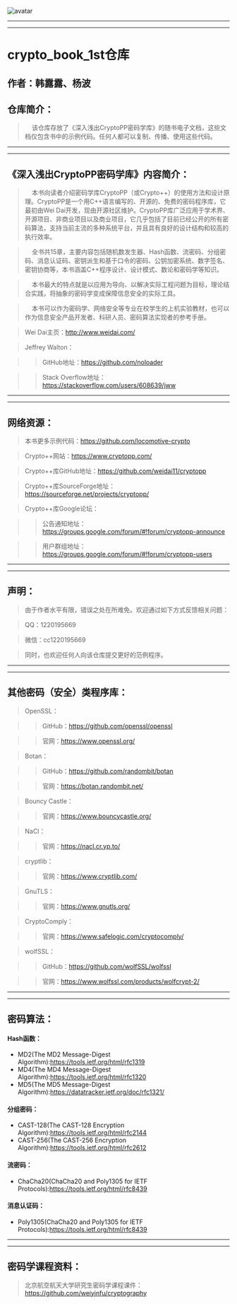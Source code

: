 ![avatar](https://github.com/locomotive-crypto/crypto_book_1st/blob/master/resource/0001.jpg)
***
***

# crypto_book_1st仓库

##	作者：韩露露、杨波

##	仓库简介：
>	&nbsp;&nbsp;&nbsp;&nbsp;该仓库存放了《深入浅出CryptoPP密码学库》的随书电子文档，这些文档仅包含书中的示例代码。任何人都可以复制、传播、使用这些代码。

***
***

##	《深入浅出CryptoPP密码学库》内容简介：
>	&nbsp;&nbsp;&nbsp;&nbsp;本书向读者介绍密码学库CryptoPP（或Crypto++）的使用方法和设计原理。CryptoPP是一个用C++语言编写的、开源的、免费的密码程序库，它最初由Wei Dai开发，现由开源社区维护。CryptoPP库广泛应用于学术界、开源项目、非商业项目以及商业项目，它几乎包括了目前已经公开的所有密码算法，支持当前主流的多种系统平台，并且具有良好的设计结构和较高的执行效率。

>	&nbsp;&nbsp;&nbsp;&nbsp;全书共15章，主要内容包括随机数发生器、Hash函数、流密码、分组密码、消息认证码、密钥派生和基于口令的密码、公钥加密系统、数字签名、密钥协商等，本书涵盖C++程序设计、设计模式、数论和密码学等知识。

>	&nbsp;&nbsp;&nbsp;&nbsp;本书最大的特点就是以应用为导向、以解决实际工程问题为目标，理论结合实践，将抽象的密码学变成保障信息安全的实际工具。

>	&nbsp;&nbsp;&nbsp;&nbsp;本书可以作为密码学、网络安全等专业在校学生的上机实验教材，也可以作为信息安全产品开发者、科研人员、密码算法实现者的参考手册。

>	Wei Dai主页：http://www.weidai.com/

>	Jeffrey Walton：

>>	GitHub地址：https://github.com/noloader

>>	Stack Overflow地址：https://stackoverflow.com/users/608639/jww

***
***

##	网络资源：
>	本书更多示例代码：https://github.com/locomotive-crypto

>	Crypto++网站：https://www.cryptopp.com/

>	Crypto++库GitHub地址：https://github.com/weidai11/cryptopp

>	Crypto++库SourceForge地址：https://sourceforge.net/projects/cryptopp/

>	Crypto++库Google论坛：

>>	公告通知地址：https://groups.google.com/forum/#!forum/cryptopp-announce

>>	用户群组地址：https://groups.google.com/forum/#!forum/cryptopp-users

***
***

##	声明：
>	由于作者水平有限，错误之处在所难免。欢迎通过如下方式反馈相关问题：

>	QQ：1220195669

>	微信：cc1220195669

>	同时，也欢迎任何人向该仓库提交更好的范例程序。

***
***

##	其他密码（安全）类程序库：
>	OpenSSL：

>>	GitHub：https://github.com/openssl/openssl

>>	官网：https://www.openssl.org/

>	Botan：

>>	GitHub：https://github.com/randombit/botan

>>	官网：https://botan.randombit.net/

>	Bouncy Castle：

>>	官网：https://www.bouncycastle.org/	

>	NaCl：

>>	官网：https://nacl.cr.yp.to/

>	cryptlib：

>>	官网：https://www.cryptlib.com/

>	GnuTLS：

>>	官网：https://www.gnutls.org/

>	CryptoComply：

>>	官网：https://www.safelogic.com/cryptocomply/

>	wolfSSL：

>>	GitHub：https://github.com/wolfSSL/wolfssl

>>	官网：https://www.wolfssl.com/products/wolfcrypt-2/

***
***

##	密码算法：
####	Hash函数：
* MD2(The MD2 Message-Digest Algorithm):https://tools.ietf.org/html/rfc1319
* MD4(The MD4 Message-Digest Algorithm):https://tools.ietf.org/html/rfc1320
* MD5(The MD5 Message-Digest Algorithm):https://datatracker.ietf.org/doc/rfc1321/
####	分组密码：
* CAST-128(The CAST-128 Encryption Algorithm):https://tools.ietf.org/html/rfc2144
* CAST-256(The CAST-256 Encryption Algorithm):https://tools.ietf.org/html/rfc2612
####	流密码：
* ChaCha20(ChaCha20 and Poly1305 for IETF Protocols):https://tools.ietf.org/html/rfc8439
####	消息认证码：
* Poly1305(ChaCha20 and Poly1305 for IETF Protocols):https://tools.ietf.org/html/rfc8439
***
***

##	密码学课程资料：

>	北京航空航天大学研究生密码学课程课件：https://github.com/weiyinfu/cryptography

